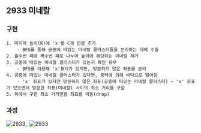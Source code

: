 ## 2933 미네랄

### 구현
```
1. 마지막 높이(R)에 'x'를 C개 만큼 추가  
    - BFS를 통해 공중에 떠있는 미네랄 클러스터들을 분리하는 데에 수월  
2. 홀수번 째와 짝수번 쨰로 나누어 높이에 해당하는 미네랄 제거  
3. 공중에 떠있는 미네랄 클러스터가 있는지 확인 유무   
    - BFS를 이용해 'x'표시가 있지만, 방문하지 않은 좌표를 분리  
4. 공중에 떠있는 미네랄 클러스터가 있다면, 중력에 의해 바닥으로 떨어짐  
    - 'x' 좌표가 있지만 방문하지 않은 좌표(공중에 떠있는 미네랄 클러스터) ~ 'x' 좌표가 있으면서 방문한 좌표(미네랄) 사이의 최소 거리를 구함  
5. 위에서 구한 최소 거리만큼 좌표를 이동(drop)
```

### 과정
![2933_](https://user-images.githubusercontent.com/57518908/127940926-5d7bf9d2-521b-4b16-b5ca-042b638f65fb.jpg)
![2933](https://user-images.githubusercontent.com/57518908/127941073-caf2c86b-9bbb-4c46-9f76-103d4e594456.png)
